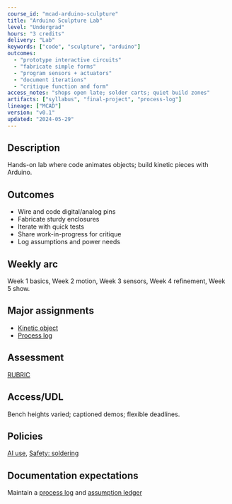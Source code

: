 ```yaml
---
course_id: "mcad-arduino-sculpture"
title: "Arduino Sculpture Lab"
level: "Undergrad"
hours: "3 credits"
delivery: "Lab"
keywords: ["code", "sculpture", "arduino"]
outcomes:
  - "prototype interactive circuits"
  - "fabricate simple forms"
  - "program sensors + actuators"
  - "document iterations"
  - "critique function and form"
access_notes: "shops open late; solder carts; quiet build zones"
artifacts: ["syllabus", "final-project", "process-log"]
lineage: ["MCAD"]
version: "v0.1"
updated: "2024-05-29"
---
```


## Description
Hands-on lab where code animates objects; build kinetic pieces with Arduino.

## Outcomes
- Wire and code digital/analog pins
- Fabricate sturdy enclosures
- Iterate with quick tests
- Share work-in-progress for critique
- Log assumptions and power needs

## Weekly arc
Week 1 basics, Week 2 motion, Week 3 sensors, Week 4 refinement, Week 5 show.

## Major assignments
- [Kinetic object](assignments/kinetic-object.md)
- [Process log](../shared/templates/process-log.md)

## Assessment
[RUBRIC](assessment/rubric.md)

## Access/UDL
Bench heights varied; captioned demos; flexible deadlines.

## Policies
[AI use](../shared/policies/ai-use.md), [Safety: soldering](../shared/policies/safety-soldering.md)

## Documentation expectations
Maintain a [process log](../shared/templates/process-log.md) and [assumption ledger](../shared/templates/assumption-ledger.md)
